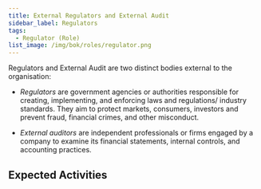 ```yaml
---
title: External Regulators and External Audit
sidebar_label: Regulators
tags: 
  - Regulator (Role)
list_image: /img/bok/roles/regulator.png
---
```


<BoxOut title="Regulators / External Audit" image="/img/bok/roles/regulator.png">

Regulators and External Audit are two distinct bodies external to the organisation:

- _Regulators_ are government agencies or authorities responsible for creating, implementing, and enforcing laws and regulations/ industry standards.  They aim to protect markets, consumers, investors and prevent fraud, financial crimes, and other misconduct. 

- _External auditors_ are independent professionals or firms engaged by a company to examine its financial statements, internal controls, and accounting practices.

</BoxOut>

## Expected Activities

<BokTagList tag="Regulator (Role)" filter="Activities" />